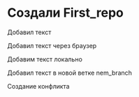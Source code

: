 ﻿# Создали First_repo

Добавил текст

Добавил текст через браузер

Добавим текст локально

Добавил текст в новой ветке nem_branch

Создание конфликта
